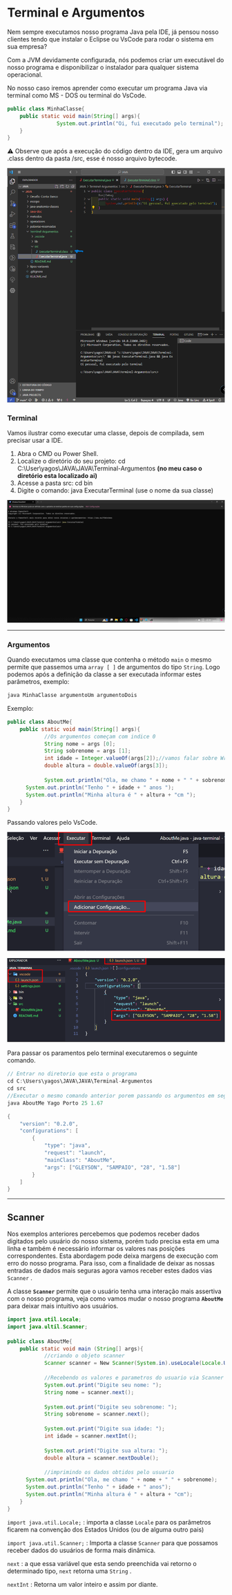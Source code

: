 # Terminal e Argumentos

Nem sempre executamos nosso programa Java pela IDE, já pensou nosso clientes tendo que instalar o Eclipse ou VsCode para rodar o sistema em sua empresa?

Com a JVM devidamente configurada, nós podemos criar um executável do nosso programa e disponibilizar o instalador para qualquer sistema operacional.

No nosso caso iremos aprender como executar um programa Java via terminal como MS - DOS ou terminal do VsCode.

```java
public class MinhaClasse{
	public static void main(String[] args){
				System.out.println("Oi, fui executado pelo terminal");
	}
}
```

<aside>
⚠️ Observe que após a execução do código dentro da IDE, gera um arquivo .class dentro da pasta /src, esse é nosso arquivo bytecode.

</aside>

![Untitled.png](Terminal%20e%20Argumentos%201d1dc2c5c1104a6e8eb80dd9dcc36a42/Untitled.png)

### Terminal

Vamos ilustrar como executar uma classe, depois de compilada, sem precisar usar a IDE.

1. Abra o CMD ou Power Shell.
2. Localize o diretório do seu projeto: cd C:\User\yagos\JAVA\JAVA\Terminal-Argumentos  **(no meu caso o diretório esta localizado ai)**
3. Acesse a pasta src: cd bin
4. Digite o comando: java ExecutarTerminal (use o nome da sua classe)

![Untitled](Terminal%20e%20Argumentos%201d1dc2c5c1104a6e8eb80dd9dcc36a42/Untitled%201.png)

---

### Argumentos

Quando executamos uma classe que contenha o método `main` o mesmo permite que passemos uma `array [ ]` de argumentos do tipo `String`. Logo podemos após a definição da classe a ser executada informar estes parâmetros, exemplo:

```java
java MinhaClasse argumentoUm argumentoDois
```

Exemplo:

```java
public class AboutMe{
	public static void main(String[] args){
			//Os argumentos começam com indice 0
			String nome = args [0];
			String sobrenome = args [1];
			int idade = Integer.valueOf(args[2]);//vamos falar sobre Wrappers
			double altura = double.valueOf(args[3]);

			System.out.println("Ola, me chamo " + nome + " " + sobrenome);
      System.out.println("Tenho " + idade + " anos ");
      System.out.println("Minha altura é " + altura + "cm ");
	}
}
```

Passando valores pelo VsCode.

![Untitled](Terminal%20e%20Argumentos%201d1dc2c5c1104a6e8eb80dd9dcc36a42/Untitled%202.png)

![Untitled](Terminal%20e%20Argumentos%201d1dc2c5c1104a6e8eb80dd9dcc36a42/Untitled%203.png)

Para passar os paramentos pelo terminal executaremos o seguinte comando.

```java
// Entrar no diretorio que esta o programa
cd C:\Users\yagos\JAVA\JAVA\Terminal-Argumentos
cd src
//Executar o mesmo comando anterior porem passando os argumentos em seguida
java AboutMe Yago Porto 25 1.67
```

```java
{
    "version": "0.2.0",
    "configurations": [
        {
            "type": "java",
            "request": "launch",
            "mainClass": "AboutMe",
            "args": ["GLEYSON", "SAMPAIO", "28", "1.58"]
        }
    ]
}
```

---

## Scanner

Nos exemplos anteriores percebemos que podemos receber dados digitados pelo usuário do nosso sistema, porém tudo precisa esta em uma linha e também é necessário informar os valores nas posições correspondentes. Esta abordagem pode deixa margens de execução com erro do nosso programa. Para isso, com a finalidade de deixar as nossas entradas de dados mais seguras agora vamos receber estes dados vias `Scanner` .

A classe **`Scanner`** permite que o usuário tenha uma interação mais assertiva com o nosso programa, veja como vamos mudar o nosso programa **`AboutMe`** para deixar mais intuitivo aos usuários.

```java
import java.util.Locale;
import java.ultil.Scanner;

public class AboutMe{
	public static void main (String[] args){
			//criando o objeto scanner
			Scanner scanner = New Scanner(System.in).useLocale(Locale.US);
			
			//Recebendo os valores e parametros do usuario via Scanner
			System.out.print("Digite seu nome: ");
			String nome = scanner.next();

			System.out.print("Digite seu sobrenome: ");
			String sobrenome = scanner.next();

			System.out.print("Digite sua idade: ");
			int idade = scanner.nextInt();
			
			System.out.print("Digite sua altura: ");
			double altura = scanner.nextDouble();

			//imprimindo os dados obtidos pelo usuario
      System.out.println("Ola, me chamo " + nome + " " + sobrenome);
      System.out.println("Tenho " + idade + " anos");
      System.out.println("Minha altura é " + altura + "cm");
	}
}
```

`import java.util.Locale;` : importa a classe `Locale` para os parâmetros ficarem na convenção dos Estados Unidos (ou de alguma outro pais)

`import java.util.Scanner;` : Importa a classe `Scanner` para que possamos receber dados do usuários de forma mais dinâmica.

`next` : a que essa variável que esta sendo preenchida vai retorno o determinado tipo, `next` retorna uma `String` . 

`nextInt` : Retorna um valor inteiro e assim por diante.